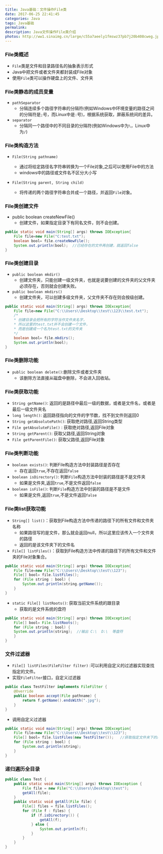 ```yaml
---
title: Java基础：文件操作File类
date: 2017-06-25 22:41:45
categories: Java
tags: Java基础
permalink: 
description: Java文件操作File类介绍
photos: http://ww1.sinaimg.cn/large/c55a7aeely1fmswz37pb7j20b408cweg.jpg
---
```


### File类概述
- `File`类是文件和目录路径名的抽象表示形式
- Java中把文件或者文件夹都封装成File对象
- 使用`File`类可以操作硬盘上的文件、文件夹
			
### File类静态的成员变量
- `pathSeparator`
    - 分隔连续多个路径字符串的分隔符(例如Windows中环境变量的路径之间的分隔符是`;`号，而Linux中是`:`号)，根据系统获取，屏蔽系统间的差异。
- `separator`
    - 分隔同一个路径中的不同目录的分隔符(例如Windows中为`\`，Linux中为`/`)


### File类构造方法
- `File(String pathname)`
    - 通过将给定路径名字符串转换为一个File对象,之后可以使用File中的方法
	- windows中的路径或文件名不区分大小写

- `File(String parent, String child)`
    - 将传递的两个路径字符串合并成一个路径，并返回`File`对象。


### File类创建文件
- public boolean createNewFile()
    - 创建文件，如果指定目录下有同名文件，则不会创建。

```java
public static void main(String[] args) throws IOException{
	File file=new File("C:test.txt");
	boolean bool= file.createNewFile();
	System.out.println(bool);  //已经存在的文件再创建，就返回false
}
```


### File类创建目录
- `public boolean mkdir()`
    - 创建文件夹，只能创建一级文件夹，也就是说要创建的文件夹的父文件夹必须存在，否则就会创建失败。
- `public boolean mkdirs()`
    - 创建文件夹，可以创建多级文件夹，父文件夹不存在则会按级创建。

```java
public static void main(String[] args) throws IOException{
	File file=new File("C:\\Users\\Desktop\\test\\123\\test.txt");   
	/*
	* 创建目录会把所有的字符当作文件夹名字，
	* 所以这里的test.txt并不会创建一个文件，
	* 而是创建成一个名为test.txt的文件夹
	*/
	boolean bool= file.mkdirs();
	System.out.println(bool);  
}
```


### File类删除功能
- `public boolean delete()`:删除文件或者文件夹
	- 该删除方法直接从磁盘中删除，不会进入回收站。
		
### File类获取功能			
- `String getName()`: 返回的是路径中最后一级的数据，或者是文件名，或者是最后一级文件夹名
- `long length()`: 返回路径指向的文件的字节数，找不到文件则返回0
- `String getAbsolutePath()`: 获取绝对路径,返回String类型
- `File getAbsoluteFile()` : 获取绝对路径,返回File对象
- `String getParent()`: 获取父路径,返回String对象
- `File getParentFile()`: 获取父路径,返回File对象



### File类判断功能
- `boolean exists()`: 判断File构造方法中封装路径是否存在
	- 存在返回`true`,不存在返回`false`
- `boolean isDirectory()`: 判断`File`构造方法中封装的路径是不是文件夹
	- 如果是文件夹,返回`true`,不是文件返回`false`
- `boolean isFile()`: 判断`File`构造方法中封装的路径是不是文件
	- 如果是文件,返回`true`,不是文件返回`false`



### File类list获取功能
- `String[] list()`：获取到File构造方法中传递的路径下的所有文件和文件夹名称
	- 如果路径写的是文件，那么就会返回null，所以这里应该传入一个文件夹的路径
	- 返回的是该文件夹下的文件名
- `File[] listFiles()`：获取到File构造方法中传递的路径下的所有文件和文件夹的File对象集合。
```java
public static void main(String[] args) throws IOException{
	File file=new File("C:\\Users\\Desktop\\test\\123");
	File[] bool= file.listFiles();
	for (File string : bool) {
	 	System.out.println(string.getName());
	}
}
```
- `static File[] listRoots()`: 获取当前文件系统的跟目录
	- 获取的是文件系统的盘符
```java
public static void main(String[] args) throws IOException{
	File[] bool= File.listRoots();
	for (File string : bool) {
	System.out.println(string);  //输出 C:\  D:\  等盘符
	}
}
```


### 文件过滤器
- `File[] listFiles(FileFilter filter)` :可以利用自定义的过滤器实现查找指定的文件。
- 实现`FileFilter`接口，自定义过滤器
```java
public class TestFilter implements FileFilter {
	@Override
	public boolean accept(File pathname) {
		return f.getName().endsWith(".jpg");
	}
}
```
- 调用自定义过滤器
```java
public static void main(String[] args) throws IOException{
	File file=new File("C:\\Users\\Desktop\\test\\123");
	File[] bool= file.listFiles(new TestFilter());   //获取指定文件夹下的后缀为.jpg的文件
	for (File string : bool) {
	 	System.out.println(string);
	}
}
```


### 递归遍历全目录
```java
public class Test {
	public static void main(String[] args) throws IOException {
		File file = new File("C:\\Users\\Desktop\\test");
		getAll(file);
	}
	public static void getAll(File file) {
		File[] files = file.listFiles();
		for (File f : files) {
			if (f.isDirectory()) {
				getAll(f);
			} else {
				System.out.println(f);
			}
		}
	}
}
```